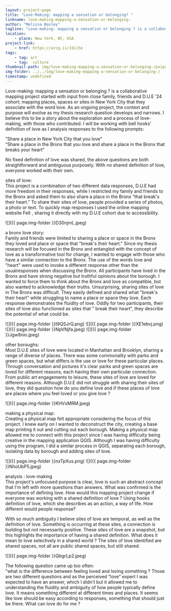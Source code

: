 ```yaml
---
layout: project-page
title: "Love-Making: mapping a sensation or belonging? "
linkname: love-making-mapping-a-sensation-or-belonging-
author: "Melissa Bosley"
tagline: "Love-making: mapping a sensation or belonging ? is a collaborative project mapping sites of love in New York City."
location:
    - place: New York, NY, USA
project-link:
    - href: https://arcg.is/1SCz5e
tags:
    - tag: art
    - tag:  culture
thumbnail-path: img/love-making-mapping-a-sensation-or-belonging-/pxipXPX.jpeg
img-folder: ../../img/love-making-mapping-a-sensation-or-belonging-/
timestamp: undefined
---
```

Love-making: mapping a sensation or belonging ? is a collaborative mapping project started with input from close family, friends and D.U.E ‘24 cohort; mapping places, spaces or sites in New York City that they associate with the word love. As an ongoing project, the context and purpose will evolve as my thesis research question develops and narrows. I believe this to be a story about the exploration and a process of love-making, with those who contributed. I will be working with bell hooks' definition of love as I analysis responses to the following prompts:

“Share a place in New York City that you love”  
“Share a place in the Bronx that you love and share a place in the Bronx that breaks your heart”

No fixed definition of love was shared, the above questions are both straightforward and ambiguous purposely. With no shared definition of love, everyone worked with their own. 


sites of love:  
This project is a combination of two different data responses, D.U.E had more freedom in their responses, while I restricted my family and friends to the Bronx and asked them to also share a place in the Bronx “that break's their heart.” To share their sites of love, people provided a series of photos, a photo or text. To quickly map responses I used the online mapping website Felt , sharing it directly with my D.U.E cohort due to accessibility.

![]({{ page.img-folder }}D30njmL.jpeg)

a bronx love story:  
Family and friends were limited to sharing a place or space in the Bronx they loved and place or space that "break's their heart." Since my thesis research will be focused in the Bronx and entangled with the concept of love as a transformative tool for change, I wanted to engage with those who have a similar connection to the Bronx. The use of the words love and "heart" were used to invoke a different response other than the usualresponses when discussing the Bronx. All participants have lived in the Bronx and have strong negative but truthful opinions about the borough. I wanted to force them to think about the Bronx and love as compatible, but also wanted to acknowledge their truths. Unsurprising, sharing sites of love in The Bronx was difficult. They easily defined and shared what "break's their heart"  while struggling to name a place or space they love. Each response demonstrates the fluidity of love. Oddly for two participants, their sites of love also functioned as sites that " break their heart",  they describe the potential of what could be.  

![]({{ page.img-folder }}t9QSJrQ.png)
![]({{ page.img-folder }}XE1ebvj.png)
![]({{ page.img-folder }}NpVNjfa.jpeg)
![]({{ page.img-folder }}Jgw8nio.jpeg)

other boroughs:  
Most D.U.E sites of love were located in Manhattan and Brooklyn, sharing a range of diverse of places. There was some commonality with parks and green spaces,  but what differs is the use or love for these particular places. Through conversation and pictures it's clear parks and green spaces are loved for different reasons, each having their own particular connection. From public art engagements to leisure, these sites of love are loved for different reasons. Although D.U.E did not struggle with sharing their sites of love, they did question how do you define love and if these places of love are places where you feel loved or you give love ?

![]({{ page.img-folder }}KHVxMRM.jpeg)

making a physical map:  
Creating a physical map felt appropriate considering the focus of this project. I knew early on I wanted to deconstruct the city, creating a base map printing it out and cutting out each borough. Making a physical map allowed me to connect with this project since I was having difficulty being creative in the mapping application QGIS. Although I was having difficulty using the program, I did a similar process in QGIS, separating each borough, isolating data by borough and adding sites of love.  

![]({{ page.img-folder }}nxTpXus.png)
![]({{ page.img-folder }}NhoUbP5.jpeg)

analysis : love-making  
This project's unfocused purpose is clear, love is such an abstract concept that I'm left with more questions than answers. What was confirmed is the importance of defining love. How would this mapping project change if everyone was working with a shared definition of love ? Using hooks definition of love,  which she describes as an action, a way of life. How different would people response? 

With so much ambiguity I believe sites of love are temporal, as well as the definition of love. Something is occurring at these sites, a connection is building but not necessarily positive. These sites of love are a snapshot, but this highlights the importance of having a shared definition. What does it mean to love selectively in a shared world ?  The sites of love identified are shared spaces, not all are public shared spaces, but still shared. 

![]({{ page.img-folder }}QbgrLp2.jpeg)

The following question came up too often:  
"what is the difference between feeling loved and loving something ? 
Those are two different questions and as the perceived “love” expert I was expected to have an answer, which I didn't but it allowed me to understanding the fluidity and ambiguity of how people typically define love. It means something different at different times and places. It seems like love should be easy according to responses, something that should just be there. 
What can love do for me ?
